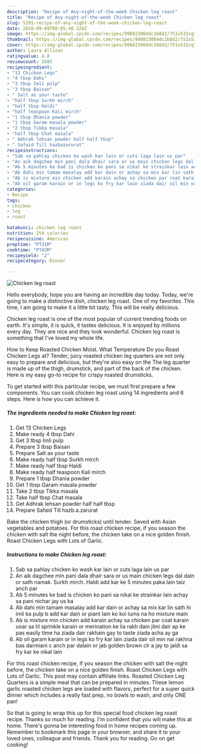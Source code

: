 ```yaml
---
description: "Recipe of Any-night-of-the-week Chicken leg roast"
title: "Recipe of Any-night-of-the-week Chicken leg roast"
slug: 5291-recipe-of-any-night-of-the-week-chicken-leg-roast
date: 2020-09-09T08:05:40.326Z
image: https://img-global.cpcdn.com/recipes/998823004dc1b8d2/751x532cq70/chicken-leg-roast-recipe-main-photo.jpg
thumbnail: https://img-global.cpcdn.com/recipes/998823004dc1b8d2/751x532cq70/chicken-leg-roast-recipe-main-photo.jpg
cover: https://img-global.cpcdn.com/recipes/998823004dc1b8d2/751x532cq70/chicken-leg-roast-recipe-main-photo.jpg
author: Laura Allison
ratingvalue: 4.8
reviewcount: 2685
recipeingredient:
- "13 Chicken Legs"
- "4 tbsp Dahi"
- "3 tbsp Imli pulp"
- "3 tbsp Baisan"
- " Salt as your taste"
- "half tbsp Surkh mirch"
- "half tbsp Haldi"
- "half teaspoon Kali mirch"
- "1 tbsp Dhania powder"
- "1 tbsp Garam masala powder"
- "2 tbsp Tikka masala"
- "half tbsp Chat masala"
- " Adhrak lehsan powder half half tbsp"
- " Safaid Till hazbazarurat"
recipeinstructions:
- "Sab sa pahlay chicken ko wash kar lain or cuts laga lain us par"
- "An aik dagchee min pani dala dhair sara or us main chicken legs dal dain or sath namak. Surkh mirch. Haldi add kar ke 5 minutes paka lain taiz anch par"
- "Ab 5 minutes ke bad is chicken ko pani sa nikal ke strainkar lain achay sa pani nichar jay us ka"
- "Ab dahi min tamam masalay add kar dain or achay sa mix kar lin sath hi imli ka pulp b add kar dain or piant lain ko koi lums na ho mixture main"
- "Ab is mixture min chicken add karain achay sa chicken par coat karain uoar sa til sprinkle karain or merination ke lia rakh dain jitni dair ap ke pas easily time ha ziada dair rakhain gay to taste ziada acha ay ga"
- "Ab oil garam karain or in legs ko fry kar lain ziada dair oil min nai rakhna bas darmiani c anch par dalain or jab golden brown clr a jay to jaldi sa fry kar ke nikal lain"
categories:
- Recipe
tags:
- chicken
- leg
- roast

katakunci: chicken leg roast 
nutrition: 254 calories
recipecuisine: American
preptime: "PT31M"
cooktime: "PT43M"
recipeyield: "2"
recipecategory: Dinner

---
```



![Chicken leg roast](https://img-global.cpcdn.com/recipes/998823004dc1b8d2/751x532cq70/chicken-leg-roast-recipe-main-photo.jpg)

Hello everybody, hope you are having an incredible day today. Today, we're going to make a distinctive dish, chicken leg roast. One of my favorites. This time, I am going to make it a little bit tasty. This will be really delicious.

Chicken leg roast is one of the most popular of current trending foods on earth. It's simple, it is quick, it tastes delicious. It is enjoyed by millions every day. They are nice and they look wonderful. Chicken leg roast is something that I've loved my whole life.

How to Keep Roasted Chicken Moist. What Temperature Do you Roast Chicken Legs at? Tender, juicy roasted chicken leg quarters are not only easy to prepare and delicious, but they&#39;re also easy on the The leg quarter is made up of the thigh, drumstick, and part of the back of the chicken. Here is my easy go-to recipe for crispy roasted drumsticks.


To get started with this particular recipe, we must first prepare a few components. You can cook chicken leg roast using 14 ingredients and 6 steps. Here is how you can achieve it.

<!--inarticleads1-->

##### The ingredients needed to make Chicken leg roast:

1. Get 13 Chicken Legs
1. Make ready 4 tbsp Dahi
1. Get 3 tbsp Imli pulp
1. Prepare 3 tbsp Baisan
1. Prepare  Salt as your taste
1. Make ready half tbsp Surkh mirch
1. Make ready half tbsp Haldi
1. Make ready half teaspoon Kali mirch
1. Prepare 1 tbsp Dhania powder
1. Get 1 tbsp Garam masala powder
1. Take 2 tbsp Tikka masala
1. Take half tbsp Chat masala
1. Get  Adhrak lehsan powder half half tbsp
1. Prepare  Safaid Till hazb.a.zarurat


Bake the chicken thigh (or drumsticks) until tender. Seved with Asian vegetables and potatoes. For this roast chicken recipe, if you season the chicken with salt the night before, the chicken take on a nice golden finish. Roast Chicken Legs with Lots of Garlic. 

<!--inarticleads2-->

##### Instructions to make Chicken leg roast:

1. Sab sa pahlay chicken ko wash kar lain or cuts laga lain us par
1. An aik dagchee min pani dala dhair sara or us main chicken legs dal dain or sath namak. Surkh mirch. Haldi add kar ke 5 minutes paka lain taiz anch par
1. Ab 5 minutes ke bad is chicken ko pani sa nikal ke strainkar lain achay sa pani nichar jay us ka
1. Ab dahi min tamam masalay add kar dain or achay sa mix kar lin sath hi imli ka pulp b add kar dain or piant lain ko koi lums na ho mixture main
1. Ab is mixture min chicken add karain achay sa chicken par coat karain uoar sa til sprinkle karain or merination ke lia rakh dain jitni dair ap ke pas easily time ha ziada dair rakhain gay to taste ziada acha ay ga
1. Ab oil garam karain or in legs ko fry kar lain ziada dair oil min nai rakhna bas darmiani c anch par dalain or jab golden brown clr a jay to jaldi sa fry kar ke nikal lain


For this roast chicken recipe, if you season the chicken with salt the night before, the chicken take on a nice golden finish. Roast Chicken Legs with Lots of Garlic. This post may contain affiliate links. Roasted Chicken Leg Quarters is a simple meal that can be prepared in minutes. These lemon garlic roasted chicken legs are loaded with flavors, perfect for a super quick dinner which includes a really fast prep, no bowls to wash, and only ONE pan! 

So that is going to wrap this up for this special food chicken leg roast recipe. Thanks so much for reading. I'm confident that you will make this at home. There's gonna be interesting food in home recipes coming up. Remember to bookmark this page in your browser, and share it to your loved ones, colleague and friends. Thank you for reading. Go on get cooking!
